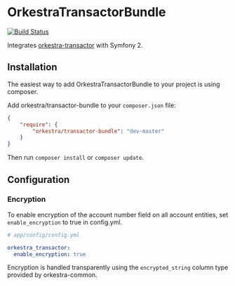 OrkestraTransactorBundle
========================

[![Build Status](https://travis-ci.org/orkestra/OrkestraTransactorBundle.png?branch=master)](https://travis-ci.org/orkestra/OrkestraTransactorBundle)

Integrates [orkestra-transactor](https://github.com/orkestra/orkestra-transactor) with Symfony 2.


## Installation

The easiest way to add OrkestraTransactorBundle to your project is using composer.

Add orkestra/transactor-bundle to your `composer.json` file:

``` json
{
    "require": {
        "orkestra/transactor-bundle": "dev-master"
    }
}
```

Then run `composer install` or `composer update`.



## Configuration

### Encryption

To enable encryption of the account number field on all account entities,
set `enable_encryption` to true in config.yml.

``` yaml
# app/config/config.yml

orkestra_transactor:
  enable_encryption: true
```

Encryption is handled transparently using the `encrypted_string` column type
provided by orkestra-common.


